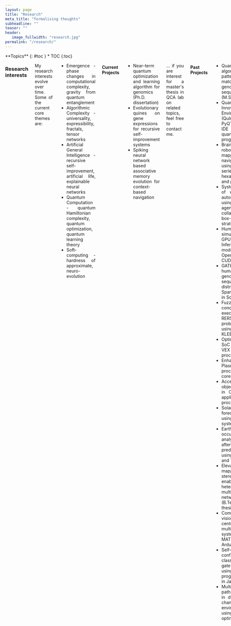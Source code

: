 ```yaml
---
layout: page
title: "Research"
meta_title: "formalising thoughts"
subheadline: ""
teaser: ""
header:
   image_fullwidth: "research.jpg"
permalink: "/research/"
---
```


<!-- Global site tag (gtag.js) - Google Analytics -->
<script async src="https://www.googletagmanager.com/gtag/js?id=UA-136827293-1"></script>
<script>
  window.dataLayer = window.dataLayer || [];
  function gtag(){dataLayer.push(arguments);}
  gtag('js', new Date());

  gtag('config', 'UA-136827293-1');
</script>

<div class="row">
<div class="medium-8 medium-push-0 columns" markdown="1">
<div class="panel radius" markdown="1">
**Topics**
{: #toc }
*  TOC
{:toc}
</div>
</div><!-- /.medium-4.columns -->



<div class="medium-12 medium-pull-0 columns" markdown="1" style='text-align: justify;'>

### Research interests
My research interests evolve over time. Some of the current core themes are:
* Emergence - phase changes in computational complexity, gravity from quantum entanglement
* Algorithmic Complexity - universality, expressibility, fractals, tensor networks
* Artificial General Intelligence - recursive self-improvement, artificial life, explainable neural networks
* Quantum Computation - quantum Hamiltonian complexity, quantum optimization, quantum learning theory
* Soft-computing - hardness of approximate, neuro-evolution

#### Current Projects
* Near-term quantum optimization and learning algorithm for genomics (Ph.D. dissertation)
* Evolutionary quines on gene expressions for recursive self-improvement systems
* Spiking neural network based associative memory evolution for context-based navigation

... if you are interest for a master's thesis in QCA lab on related topics, feel free to contact me.

#### Past Projects
* Quantum algorithms for pattern-matching in genomic sequences (M.Sc. thesis)
* Quantum Innovation Environment (QuInE), a PyQT based IDE for quantum programming
* Brain-inspired robotic mapping and navigation using time-series of hexagonal grid and place cells
* System design of warehouse automation using multi-agent collaborative box-pushing strategies
* Human brain simulation in GPU with Inferior Olive model in OpenCL and CUDA
* GATK based human genome sequencing for distributed Spark platform in Scala
* Fuzzing and concolic execution on RERS-2016 problems using AFL and KLEE
* Optimizing a SoC using ρ-VEX VLIW processors
* Enhancing the Plasma processor IP core
* Accelerating object tracking in OMAP3530 application processor
* Solar energy forecasting using ORCA system
* Earthquake occurrence analysis and aftershock prediction using MATLAB and Tableau
* Elevation mapping using stereo vision enabled heterogeneous multi-agent network (B.Tech. thesis)
* Computer vision based centralized multi-agent system on MATLAB and Arduino
* Self-configuring classical logic gate circuits using genetic programming in Java
* Multi-vehicle path planning in dynamically changing environments using genetic optimised TSP

### Curriculum vitae
* [CV as pdf](../docs/Aritra_CV.pdf)
* [LinkedIn profile](https://www.linkedin.com/in/sarkararitra/)

#### Associations
* [Delft University of Technology](https://www.tudelft.nl/en/)
   - Doctor of Philosophy (2018 - 2022)
      - [Quantum Computer Architecture Lab](https://www.tudelft.nl/en/eemcs/the-faculty/departments/quantum-computer-engineering/quantum-computer-architecture-lab/)
      - [QuTech](https://qutech.nl/)
      - [Faculty of Applied Sciences](https://www.tudelft.nl/en/faculty-of-applied-sciences/)
   - Master of Science (2016 - 2018) in Computer Engineering
      - [Department of Quantum & Computer Engineering](https://www.tudelft.nl/en/eemcs/the-faculty/departments/quantum-computer-engineering/)
      - [Faculty of Electrical Engineering, Mathematics and Computer Sciences](https://www.tudelft.nl/en/eemcs/)
* [Tata Consultancy Services, Research and Innovation](https://www.tcs.com/research-and-innovation)
   - [Embedded Systems and Robotics Group](https://www.tcs.com/building-next-generation-smart-machines), Kolkata
      - Research Intern (2017 - 2018)
* Department of Space, Government of India
   - [Indian Space Research Organisation](https://www.isro.gov.in/)
      - ISRO Satellite Centre (now renamed as [U.R. Rao Satellite Centre](https://www.isro.gov.in/about-isro/u-r-rao-satellite-centre-ursc)), Bengaluru
      - Scientist/Engineer (2013 - 2016)
   - [Indian Institute of Space Science and Technology](http://www.iist.ac.in/), Thiruvananthapuram
      - Bachelor of Technology (2009 - 2013) in Avionics
* [Assembly of God Church School](http://agcschools.edu.in/), Kolkata